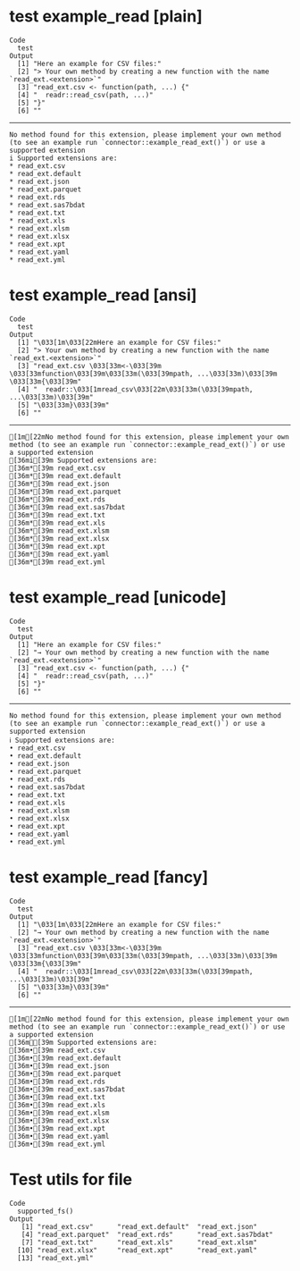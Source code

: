 # test example_read [plain]

    Code
      test
    Output
      [1] "Here an example for CSV files:"                                                   
      [2] "> Your own method by creating a new function with the name `read_ext.<extension>`"
      [3] "read_ext.csv <- function(path, ...) {"                                            
      [4] "  readr::read_csv(path, ...)"                                                     
      [5] "}"                                                                                
      [6] ""                                                                                 

---

    No method found for this extension, please implement your own method (to see an example run `connector::example_read_ext()`) or use a supported extension
    i Supported extensions are:
    * read_ext.csv
    * read_ext.default
    * read_ext.json
    * read_ext.parquet
    * read_ext.rds
    * read_ext.sas7bdat
    * read_ext.txt
    * read_ext.xls
    * read_ext.xlsm
    * read_ext.xlsx
    * read_ext.xpt
    * read_ext.yaml
    * read_ext.yml

# test example_read [ansi]

    Code
      test
    Output
      [1] "\033[1m\033[22mHere an example for CSV files:"                                                                        
      [2] "> Your own method by creating a new function with the name `read_ext.<extension>`"                                    
      [3] "read_ext.csv \033[33m<-\033[39m \033[33mfunction\033[39m\033[33m(\033[39mpath, ...\033[33m)\033[39m \033[33m{\033[39m"
      [4] "  readr::\033[1mread_csv\033[22m\033[33m(\033[39mpath, ...\033[33m)\033[39m"                                          
      [5] "\033[33m}\033[39m"                                                                                                    
      [6] ""                                                                                                                     

---

    [1m[22mNo method found for this extension, please implement your own method (to see an example run `connector::example_read_ext()`) or use a supported extension
    [36mi[39m Supported extensions are:
    [36m*[39m read_ext.csv
    [36m*[39m read_ext.default
    [36m*[39m read_ext.json
    [36m*[39m read_ext.parquet
    [36m*[39m read_ext.rds
    [36m*[39m read_ext.sas7bdat
    [36m*[39m read_ext.txt
    [36m*[39m read_ext.xls
    [36m*[39m read_ext.xlsm
    [36m*[39m read_ext.xlsx
    [36m*[39m read_ext.xpt
    [36m*[39m read_ext.yaml
    [36m*[39m read_ext.yml

# test example_read [unicode]

    Code
      test
    Output
      [1] "Here an example for CSV files:"                                                   
      [2] "→ Your own method by creating a new function with the name `read_ext.<extension>`"
      [3] "read_ext.csv <- function(path, ...) {"                                            
      [4] "  readr::read_csv(path, ...)"                                                     
      [5] "}"                                                                                
      [6] ""                                                                                 

---

    No method found for this extension, please implement your own method (to see an example run `connector::example_read_ext()`) or use a supported extension
    ℹ Supported extensions are:
    • read_ext.csv
    • read_ext.default
    • read_ext.json
    • read_ext.parquet
    • read_ext.rds
    • read_ext.sas7bdat
    • read_ext.txt
    • read_ext.xls
    • read_ext.xlsm
    • read_ext.xlsx
    • read_ext.xpt
    • read_ext.yaml
    • read_ext.yml

# test example_read [fancy]

    Code
      test
    Output
      [1] "\033[1m\033[22mHere an example for CSV files:"                                                                        
      [2] "→ Your own method by creating a new function with the name `read_ext.<extension>`"                                    
      [3] "read_ext.csv \033[33m<-\033[39m \033[33mfunction\033[39m\033[33m(\033[39mpath, ...\033[33m)\033[39m \033[33m{\033[39m"
      [4] "  readr::\033[1mread_csv\033[22m\033[33m(\033[39mpath, ...\033[33m)\033[39m"                                          
      [5] "\033[33m}\033[39m"                                                                                                    
      [6] ""                                                                                                                     

---

    [1m[22mNo method found for this extension, please implement your own method (to see an example run `connector::example_read_ext()`) or use a supported extension
    [36mℹ[39m Supported extensions are:
    [36m•[39m read_ext.csv
    [36m•[39m read_ext.default
    [36m•[39m read_ext.json
    [36m•[39m read_ext.parquet
    [36m•[39m read_ext.rds
    [36m•[39m read_ext.sas7bdat
    [36m•[39m read_ext.txt
    [36m•[39m read_ext.xls
    [36m•[39m read_ext.xlsm
    [36m•[39m read_ext.xlsx
    [36m•[39m read_ext.xpt
    [36m•[39m read_ext.yaml
    [36m•[39m read_ext.yml

# Test utils for file

    Code
      supported_fs()
    Output
       [1] "read_ext.csv"      "read_ext.default"  "read_ext.json"    
       [4] "read_ext.parquet"  "read_ext.rds"      "read_ext.sas7bdat"
       [7] "read_ext.txt"      "read_ext.xls"      "read_ext.xlsm"    
      [10] "read_ext.xlsx"     "read_ext.xpt"      "read_ext.yaml"    
      [13] "read_ext.yml"     

